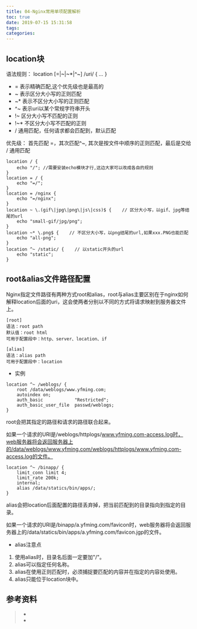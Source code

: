 ```yaml
---
title: 04-Nginx常用单项配置解析
toc: true
date: 2019-07-15 15:31:58
tags:
categories:
---
```






## location块

语法规则： location [=|~|~*|^~]     /uri/       { … }



- = 表示精确匹配,这个优先级也是最高的
- ~  表示区分大小写的正则匹配
- ~* 表示不区分大小写的正则匹配
- ^~ 表示uri以某个常规字符串开头
- !~ 区分大小写不匹配的正则
- !~* 不区分大小写不匹配的正则
- / 通用匹配，任何请求都会匹配到，默认匹配



优先级： 首先匹配 =，其次匹配^~, 其次是按文件中顺序的正则匹配，最后是交给 / 通用匹配

```
location / {   
	echo "/"; //需要安装echo模块才行,这边大家可以改成各自的规则
}
location = / {   
	echo "=/";
}
location = /nginx {   
	echo "=/nginx";
}
location ~ \.(gif\|jpg\|png\|js\|css)$ {    // 区分大小写，以gif、jpg等结尾的url
	echo "small-gif/jpg/png";
}
location ~* \.png$ {    // 不区分大小写，以png结尾的url,如果xxx.PNG也能匹配
	echo "all-png";
}
location ^~ /static/ {    // 以static开头的url
	echo "static";
}
```



## root&alias文件路径配置

Nginx指定文件路径有两种方式root和alias，root与alias主要区别在于nginx如何解释location后面的uri，这会使两者分别以不同的方式将请求映射到服务器文件上。

```
[root]
语法：root path 
默认值：root html
可用于配置段中：http、server、location、if  

[alias]
语法：alias path
可用于配置段中：location  
```

- 实例

```
location ^~ /weblogs/ {		
    root /data/weblogs/www.yfming.com;		
    autoindex on;		
    auth_basic            "Restricted";		
    auth_basic_user_file  passwd/weblogs;
}
```

root会把其指定的路径和请求的路径联合起来。

如果一个请求的URI是/weblogs/httplogs/www.yfming.com-access.log时，web服务器将会返回服务器上的/data/weblogs/www.yfming.com/weblogs/httplogs/www.yfming.com-access.log的文件。

```
location ^~ /binapp/ {  		
    limit_conn limit 4;		
    limit_rate 200k;		
    internal;  		
    alias /data/statics/bin/apps/;
}
```

alias会把location后面配置的路径丢弃掉，把当前匹配到的目录指向到指定的目录。

如果一个请求的URI是/binapp/a.yfming.com/favicon时，web服务器将会返回服务器上的/data/statics/bin/apps/a.yfming.com/favicon.jgp的文件。

- alias注意点

1.  使用alias时，目录名后面一定要加"/"。
2.  alias可以指定任何名称。
3.  alias在使用正则匹配时，必须捕捉要匹配的内容并在指定的内容处使用。
4.  alias只能位于location块中。



## 参考资料
> - []()
> - []()
